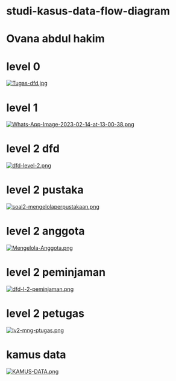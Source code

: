 # studi-kasus-data-flow-diagram
# Ovana abdul hakim
# level 0
[![Tugas-dfd.jpg](https://i.postimg.cc/7LhSmdTv/Tugas-dfd.jpg)](https://postimg.cc/5HcHtP3p)
# level 1
[![Whats-App-Image-2023-02-14-at-13-00-38.png](https://i.postimg.cc/W15Gt6xn/Whats-App-Image-2023-02-14-at-13-00-38.png)](https://postimg.cc/3kD4cp84)
# level 2 dfd
[![dfd-level-2.png](https://i.postimg.cc/d1HLv4XM/dfd-level-2.png)](https://postimg.cc/0MS80dPZ)
# level 2 pustaka 
[![soal2-mengelolaperpustakaan.png](https://i.postimg.cc/ZYLNrJC7/soal2-mengelolaperpustakaan.png)](https://postimg.cc/23V3YRdh)
# level 2 anggota
[![Mengelola-Anggota.png](https://i.postimg.cc/cJN198zQ/Mengelola-Anggota.png)](https://postimg.cc/3knHWWYR)
# level 2 peminjaman
[![dfd-l-2-peminjaman.png](https://i.postimg.cc/sfZxFDTg/dfd-l-2-peminjaman.png)](https://postimg.cc/Lh22LRdc)
# level 2 petugas
[![lv2-mng-ptugas.png](https://i.postimg.cc/vmrjxKLn/lv2-mng-ptugas.png)](https://postimg.cc/qt7Q9jFB)
# kamus data
[![KAMUS-DATA.png](https://i.postimg.cc/7hS8XLSB/KAMUS-DATA.png)](https://postimg.cc/hQ45tcyx)
